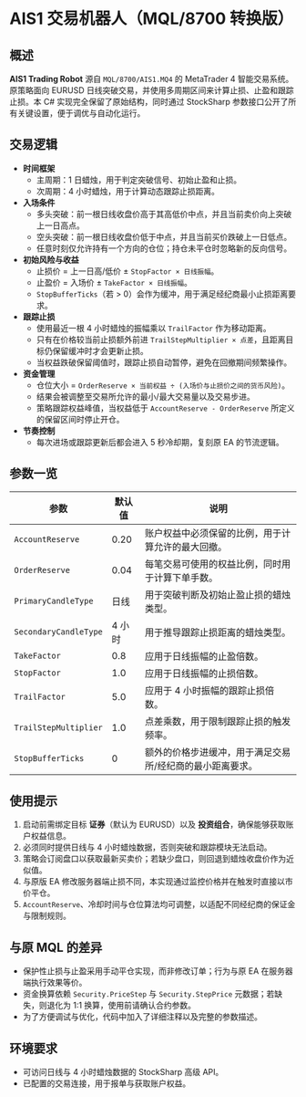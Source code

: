 # AIS1 交易机器人（MQL/8700 转换版）

## 概述
**AIS1 Trading Robot** 源自 `MQL/8700/AIS1.MQ4` 的 MetaTrader 4 智能交易系统。原策略面向 EURUSD 日线突破交易，并使用多周期区间来计算止损、止盈和跟踪止损。本 C# 实现完全保留了原始结构，同时通过 StockSharp 参数接口公开了所有关键设置，便于调优与自动化运行。

## 交易逻辑
- **时间框架**
  - 主周期：1 日蜡烛，用于判定突破信号、初始止盈和止损。
  - 次周期：4 小时蜡烛，用于计算动态跟踪止损距离。
- **入场条件**
  - 多头突破：前一根日线收盘价高于其高低价中点，并且当前卖价向上突破上一日高点。
  - 空头突破：前一根日线收盘价低于中点，并且当前买价跌破上一日低点。
  - 任意时刻仅允许持有一个方向的仓位；持仓未平仓时忽略新的反向信号。
- **初始风险与收益**
  - 止损价 = 上一日高/低价 ± `StopFactor × 日线振幅`。
  - 止盈价 = 入场价 ± `TakeFactor × 日线振幅`。
  - `StopBufferTicks`（若 > 0）会作为缓冲，用于满足经纪商最小止损距离要求。
- **跟踪止损**
  - 使用最近一根 4 小时蜡烛的振幅乘以 `TrailFactor` 作为移动距离。
  - 只有在价格较当前止损额外前进 `TrailStepMultiplier × 点差`，且距离目标仍保留缓冲时才会更新止损。
  - 当权益跌破保留阈值时，跟踪止损自动暂停，避免在回撤期间频繁操作。
- **资金管理**
  - 仓位大小 = `OrderReserve × 当前权益 ÷ (入场价与止损价之间的货币风险)`。
  - 结果会被调整至交易所允许的最小/最大交易量以及交易步进。
  - 策略跟踪权益峰值，当权益低于 `AccountReserve - OrderReserve` 所定义的保留区间时停止开仓。
- **节奏控制**
  - 每次进场或跟踪更新后都会进入 5 秒冷却期，复刻原 EA 的节流逻辑。

## 参数一览
| 参数 | 默认值 | 说明 |
|------|--------|------|
| `AccountReserve` | 0.20 | 账户权益中必须保留的比例，用于计算允许的最大回撤。 |
| `OrderReserve` | 0.04 | 每笔交易可使用的权益比例，同时用于计算下单手数。 |
| `PrimaryCandleType` | 日线 | 用于突破判断及初始止盈止损的蜡烛类型。 |
| `SecondaryCandleType` | 4 小时 | 用于推导跟踪止损距离的蜡烛类型。 |
| `TakeFactor` | 0.8 | 应用于日线振幅的止盈倍数。 |
| `StopFactor` | 1.0 | 应用于日线振幅的止损倍数。 |
| `TrailFactor` | 5.0 | 应用于 4 小时振幅的跟踪止损倍数。 |
| `TrailStepMultiplier` | 1.0 | 点差乘数，用于限制跟踪止损的触发频率。 |
| `StopBufferTicks` | 0 | 额外的价格步进缓冲，用于满足交易所/经纪商的最小距离要求。 |

## 使用提示
1. 启动前需绑定目标 **证券**（默认为 EURUSD）以及 **投资组合**，确保能够获取账户权益信息。
2. 必须同时提供日线与 4 小时蜡烛数据，否则突破和跟踪模块无法启动。
3. 策略会订阅盘口以获取最新买卖价；若缺少盘口，则回退到蜡烛收盘价作为近似值。
4. 与原版 EA 修改服务器端止损不同，本实现通过监控价格并在触发时直接以市价平仓。
5. `AccountReserve`、冷却时间与仓位算法均可调整，以适配不同经纪商的保证金与限制规则。

## 与原 MQL 的差异
- 保护性止损与止盈采用手动平仓实现，而非修改订单；行为与原 EA 在服务器端执行效果等价。
- 资金换算依赖 `Security.PriceStep` 与 `Security.StepPrice` 元数据；若缺失，则退化为 1:1 换算，使用前请确认合约参数。
- 为了方便调试与优化，代码中加入了详细注释以及完整的参数描述。

## 环境要求
- 可访问日线与 4 小时蜡烛数据的 StockSharp 高级 API。
- 已配置的交易连接，用于报单与获取账户权益。


